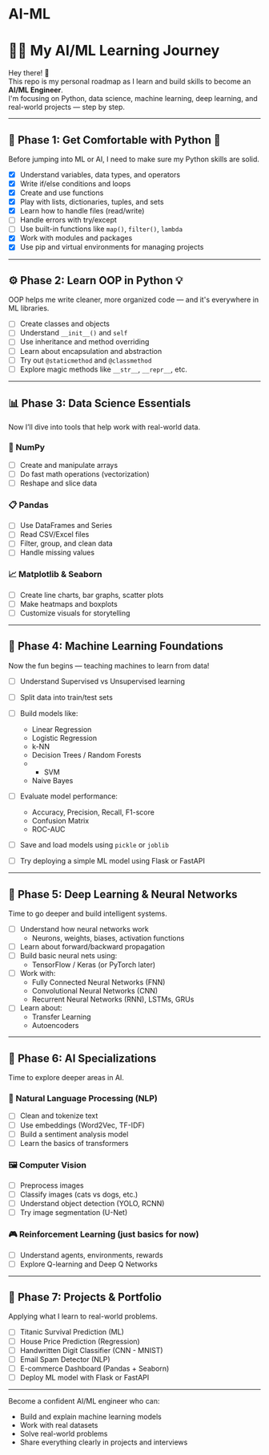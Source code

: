 # AI-ML

# 👨‍💻 My AI/ML Learning Journey

Hey there! 👋  
This repo is my personal roadmap as I learn and build skills to become an **AI/ML Engineer**.  
I'm focusing on Python, data science, machine learning, deep learning, and real-world projects — step by step.

---

## 🚦 Phase 1: Get Comfortable with Python 🐍

Before jumping into ML or AI, I need to make sure my Python skills are solid.

- [x] Understand variables, data types, and operators
- [x] Write if/else conditions and loops
- [x] Create and use functions
- [x] Play with lists, dictionaries, tuples, and sets
- [x] Learn how to handle files (read/write)
- [ ] Handle errors with try/except
- [ ] Use built-in functions like `map()`, `filter()`, `lambda`
- [x] Work with modules and packages
- [x] Use pip and virtual environments for managing projects

---

## ⚙️ Phase 2: Learn OOP in Python 💡

OOP helps me write cleaner, more organized code — and it's everywhere in ML libraries.

- [ ] Create classes and objects
- [ ] Understand `__init__()` and `self`
- [ ] Use inheritance and method overriding
- [ ] Learn about encapsulation and abstraction
- [ ] Try out `@staticmethod` and `@classmethod`
- [ ] Explore magic methods like `__str__`, `__repr__`, etc.

---

## 📊 Phase 3: Data Science Essentials

Now I’ll dive into tools that help work with real-world data.

### 🧮 NumPy
- [ ] Create and manipulate arrays
- [ ] Do fast math operations (vectorization)
- [ ] Reshape and slice data

### 📋 Pandas
- [ ] Use DataFrames and Series
- [ ] Read CSV/Excel files
- [ ] Filter, group, and clean data
- [ ] Handle missing values

### 📈 Matplotlib & Seaborn
- [ ] Create line charts, bar graphs, scatter plots
- [ ] Make heatmaps and boxplots
- [ ] Customize visuals for storytelling

---

## 🤖 Phase 4: Machine Learning Foundations

Now the fun begins — teaching machines to learn from data!

- [ ] Understand Supervised vs Unsupervised learning
- [ ] Split data into train/test sets
- [ ] Build models like:
  - Linear Regression
  - Logistic Regression
  - k-NN
  - Decision Trees / Random Forests
  - - SVM
  - Naive Bayes

- [ ] Evaluate model performance:
  - Accuracy, Precision, Recall, F1-score
  - Confusion Matrix
  - ROC-AUC

- [ ] Save and load models using `pickle` or `joblib`
- [ ] Try deploying a simple ML model using Flask or FastAPI

---

## 🧠 Phase 5: Deep Learning & Neural Networks

Time to go deeper and build intelligent systems.

- [ ] Understand how neural networks work
  - Neurons, weights, biases, activation functions
- [ ] Learn about forward/backward propagation
- [ ] Build basic neural nets using:
  - TensorFlow / Keras (or PyTorch later)
- [ ] Work with:
  - Fully Connected Neural Networks (FNN)
  - Convolutional Neural Networks (CNN)
  - Recurrent Neural Networks (RNN), LSTMs, GRUs
- [ ] Learn about:
  - Transfer Learning
  - Autoencoders

---

## 🔬 Phase 6: AI Specializations

Time to explore deeper areas in AI.

### 💬 Natural Language Processing (NLP)
- [ ] Clean and tokenize text
- [ ] Use embeddings (Word2Vec, TF-IDF)
- [ ] Build a sentiment analysis model
- [ ] Learn the basics of transformers

### 🖼️ Computer Vision
- [ ] Preprocess images
- [ ] Classify images (cats vs dogs, etc.)
- [ ] Understand object detection (YOLO, RCNN)
- [ ] Try image segmentation (U-Net)

### 🎮 Reinforcement Learning (just basics for now)
- [ ] Understand agents, environments, rewards
- [ ] Explore Q-learning and Deep Q Networks

---

## 💼 Phase 7: Projects & Portfolio

Applying what I learn to real-world problems.

- [ ] Titanic Survival Prediction (ML)
- [ ] House Price Prediction (Regression)
- [ ] Handwritten Digit Classifier (CNN - MNIST)
- [ ] Email Spam Detector (NLP)
- [ ] E-commerce Dashboard (Pandas + Seaborn)
- [ ] Deploy ML model with Flask or FastAPI

---

Become a confident AI/ML engineer who can:
- Build and explain machine learning models
- Work with real datasets
- Solve real-world problems
- Share everything clearly in projects and interviews
